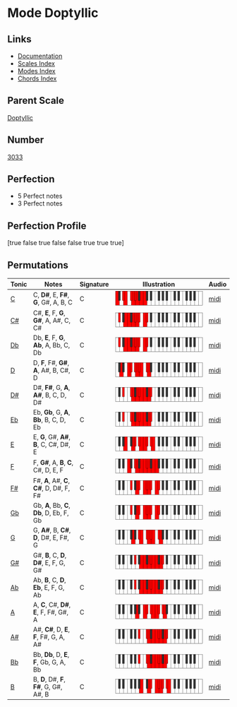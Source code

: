 # Mode Doptyllic

## Links

- [Documentation](index.md)
- [Scales Index](Scales.md)
- [Modes Index](Modes.md)
- [Chords Index](Chords.md)

## Parent Scale

[Doptyllic](ScaleDoptyllic.md)

## Number

[3033](https://ianring.com/musictheory/scales/3033)

## Perfection

- 5 Perfect notes
- 3 Perfect notes

## Perfection Profile

[true false true false false true true true]

## Permutations

| Tonic | Notes | Signature | Illustration | Audio |
|-------|-------|-----------|--------------|-------|
| [C](ModeCNaturalDoptyllic.md) | C, **D#**, E, **F#**, **G**, G#, A, B, C | C | ![CNaturalDoptyllic](ModeCNaturalDoptyllic.png) | [midi](https://github.com/edipermadi/music/blob/main/docs/ModeCNaturalDoptyllic.mid?raw=true) |
| [C#](ModeCSharpDoptyllic.md) | C#, **E**, F, **G**, **G#**, A, A#, C, C# | C | ![CSharpDoptyllic](ModeCSharpDoptyllic.png) | [midi](https://github.com/edipermadi/music/blob/main/docs/ModeCSharpDoptyllic.mid?raw=true) |
| [Db](ModeDFlatDoptyllic.md) | Db, **E**, F, **G**, **Ab**, A, Bb, C, Db | C | ![DFlatDoptyllic](ModeDFlatDoptyllic.png) | [midi](https://github.com/edipermadi/music/blob/main/docs/ModeDFlatDoptyllic.mid?raw=true) |
| [D](ModeDNaturalDoptyllic.md) | D, **F**, F#, **G#**, **A**, A#, B, C#, D | C | ![DNaturalDoptyllic](ModeDNaturalDoptyllic.png) | [midi](https://github.com/edipermadi/music/blob/main/docs/ModeDNaturalDoptyllic.mid?raw=true) |
| [D#](ModeDSharpDoptyllic.md) | D#, **F#**, G, **A**, **A#**, B, C, D, D# | C | ![DSharpDoptyllic](ModeDSharpDoptyllic.png) | [midi](https://github.com/edipermadi/music/blob/main/docs/ModeDSharpDoptyllic.mid?raw=true) |
| [Eb](ModeEFlatDoptyllic.md) | Eb, **Gb**, G, **A**, **Bb**, B, C, D, Eb | C | ![EFlatDoptyllic](ModeEFlatDoptyllic.png) | [midi](https://github.com/edipermadi/music/blob/main/docs/ModeEFlatDoptyllic.mid?raw=true) |
| [E](ModeENaturalDoptyllic.md) | E, **G**, G#, **A#**, **B**, C, C#, D#, E | C | ![ENaturalDoptyllic](ModeENaturalDoptyllic.png) | [midi](https://github.com/edipermadi/music/blob/main/docs/ModeENaturalDoptyllic.mid?raw=true) |
| [F](ModeFNaturalDoptyllic.md) | F, **G#**, A, **B**, **C**, C#, D, E, F | C | ![FNaturalDoptyllic](ModeFNaturalDoptyllic.png) | [midi](https://github.com/edipermadi/music/blob/main/docs/ModeFNaturalDoptyllic.mid?raw=true) |
| [F#](ModeFSharpDoptyllic.md) | F#, **A**, A#, **C**, **C#**, D, D#, F, F# | C | ![FSharpDoptyllic](ModeFSharpDoptyllic.png) | [midi](https://github.com/edipermadi/music/blob/main/docs/ModeFSharpDoptyllic.mid?raw=true) |
| [Gb](ModeGFlatDoptyllic.md) | Gb, **A**, Bb, **C**, **Db**, D, Eb, F, Gb | C | ![GFlatDoptyllic](ModeGFlatDoptyllic.png) | [midi](https://github.com/edipermadi/music/blob/main/docs/ModeGFlatDoptyllic.mid?raw=true) |
| [G](ModeGNaturalDoptyllic.md) | G, **A#**, B, **C#**, **D**, D#, E, F#, G | C | ![GNaturalDoptyllic](ModeGNaturalDoptyllic.png) | [midi](https://github.com/edipermadi/music/blob/main/docs/ModeGNaturalDoptyllic.mid?raw=true) |
| [G#](ModeGSharpDoptyllic.md) | G#, **B**, C, **D**, **D#**, E, F, G, G# | C | ![GSharpDoptyllic](ModeGSharpDoptyllic.png) | [midi](https://github.com/edipermadi/music/blob/main/docs/ModeGSharpDoptyllic.mid?raw=true) |
| [Ab](ModeAFlatDoptyllic.md) | Ab, **B**, C, **D**, **Eb**, E, F, G, Ab | C | ![AFlatDoptyllic](ModeAFlatDoptyllic.png) | [midi](https://github.com/edipermadi/music/blob/main/docs/ModeAFlatDoptyllic.mid?raw=true) |
| [A](ModeANaturalDoptyllic.md) | A, **C**, C#, **D#**, **E**, F, F#, G#, A | C | ![ANaturalDoptyllic](ModeANaturalDoptyllic.png) | [midi](https://github.com/edipermadi/music/blob/main/docs/ModeANaturalDoptyllic.mid?raw=true) |
| [A#](ModeASharpDoptyllic.md) | A#, **C#**, D, **E**, **F**, F#, G, A, A# | C | ![ASharpDoptyllic](ModeASharpDoptyllic.png) | [midi](https://github.com/edipermadi/music/blob/main/docs/ModeASharpDoptyllic.mid?raw=true) |
| [Bb](ModeBFlatDoptyllic.md) | Bb, **Db**, D, **E**, **F**, Gb, G, A, Bb | C | ![BFlatDoptyllic](ModeBFlatDoptyllic.png) | [midi](https://github.com/edipermadi/music/blob/main/docs/ModeBFlatDoptyllic.mid?raw=true) |
| [B](ModeBNaturalDoptyllic.md) | B, **D**, D#, **F**, **F#**, G, G#, A#, B | C | ![BNaturalDoptyllic](ModeBNaturalDoptyllic.png) | [midi](https://github.com/edipermadi/music/blob/main/docs/ModeBNaturalDoptyllic.mid?raw=true) |
